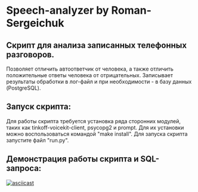# Speech-analyzer by Roman-Sergeichuk

## Скрипт для анализа записанных телефонных разговоров.
Позволяет отличить автоответчик от человека, а также отличить положительные ответы человека от отрицательных.
Записывает результаты обработки в лог-файл и при необходимости - в базу данных (PostgreSQL). 
## Запуск скрипта:
Для работы скрипта требуется установка ряда сторонних модулей, таких как tinkoff-voicekit-client, psycopg2 и prompt. Для их установки можно воспользоваться командой "make install".
Для запуска скрипта запустите файл "run.py".
## Демонстрация работы скрипта и SQL-запроса:
[![asciicast](https://asciinema.org/a/QUZzCel8frq8iGmecO3OF7YYs.svg)](https://asciinema.org/a/QUZzCel8frq8iGmecO3OF7YYs)